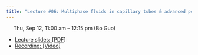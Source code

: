 ```yaml
---
title: "Lecture #06: Multiphase fluids in capillary tubes & advanced porous media models"
---
```


&nbsp;&nbsp;&nbsp;&nbsp;&nbsp;Thu, Sep 12, 11:00 am – 12:15 pm (Bo Guo)

- [Lecture slides: [PDF]](../assets/lecture_slides/Lecture_6_(9-12-2024).pdf)
- [Recording: [Video]](https://arizona.zoom.us/rec/share/Wv0umhM1wIKqgSmH7480qCAymPn63Pa7ezC6ybSxfdlTkXTsCnQCw5mVY4Uyd1cI.SCGP9TMc6MQy1X2A?startTime=1726163751000)